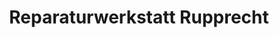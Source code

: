 ---
title: "Reparaturwerkstatt Rupprecht"
url: /glauchau/reparaturwerkstatt-rupprecht/
shop: Autowerkstatt
---